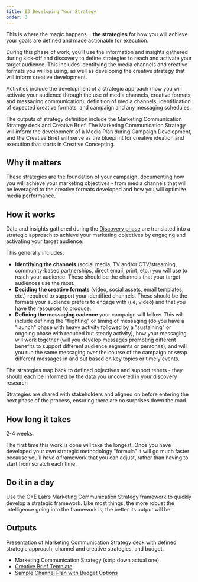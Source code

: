 ```yaml
---
title: 03 Developing Your Strategy
order: 3
---
```


This is where the magic happens… **the strategies** for how you will achieve your goals are defined and made actionable for execution.

During this phase of work, you’ll use the information and insights gathered during kick-off and discovery to define strategies to reach and activate your target audience. This includes identifying the media channels and creative formats you will be using, as well as developing the creative strategy that will inform creative development.

Activities include the development of a strategic approach (how you will activate your audience through the use of media channels, creative formats, and messaging communication), definition of media channels, identification of expected creative formats, and campaign and any messaging schedules.

The outputs of strategy definition include the Marketing Communication Strategy deck and Creative Brief. The Marketing Communication Strategy will inform the development of a Media Plan during Campaign Development, and the Creative Brief will serve as the blueprint for creative ideation and execution that starts in Creative Concepting.

## Why it matters

These strategies are the foundation of your campaign, documenting how you will achieve your marketing objectives - from media channels that will be leveraged to the creative formats developed and how you will optimize media performance.

## How it works

Data and insights gathered during the [Discovery phase](https://docs.google.com/document/d/1o-pLKgIF7hcnSgFT85yGyrd5BUdS3FiQpRmWfHp9kzA/edit#heading=h.k2xalfhovx2p) are translated into a strategic approach to achieve your marketing objectives by engaging and activating your target audience.

This generally includes:

- **Identifying the channels** (social media, TV and/or CTV/streaming, community-based partnerships, direct email, print, etc.) you will use to reach your audience. These should be the channels that your target audiences use the most.
- **Deciding the creative formats** (video, social assets, email templates, etc.) required to support your identified channels. These should be the formats your audience prefers to engage with (i.e, video) and that you have the resources to produce.
- **Defining the messaging cadence** your campaign will follow. This will include defining the "flighting" or timing of messaging (do you have a "launch" phase with heavy activity followed by a "sustaining" or ongoing phase with reduced but steady activity), how your messaging will work together (will you develop messages promoting different benefits to support different audience segments or personas), and will you run the same messaging over the course of the campaign or swap different messages in and out based on key topics or timely events.

The strategies map back to defined objectives and support tenets - they should each be informed by the data you uncovered in your discovery research

Strategies are shared with stakeholders and aligned on before entering the next phase of the process, ensuring there are no surprises down the road.

## How long it takes

2-4 weeks.

The first time this work is done will take the longest. Once you have developed your own strategic methodology "formula" it will go much faster because you’ll have a framework that you can adjust, rather than having to start from scratch each time.

## Do it in a day

Use the C+E Lab’s Marketing Communication Strategy framework to quickly develop a strategic framework. Like most things, the more robust the intelligence going into the framework is, the better its output will be.

## Outputs

Presentation of Marketing Communication Strategy deck with defined strategic approach, channel and creative strategies, and budget.

- Marketing Communication Strategy (strip down actual one)
- [Creative Brief Template](https://docs.google.com/document/d/10CJ5EWpxA39Q_-t5vm8LrjdpBklo3kYHBUSM7yEc0DQ/edit)
- [Sample Channel Plan with Budget Options](https://docs.google.com/presentation/d/1-X6Ww7_XxfMTsElqmhRxLFHsLEoVJ0JQ2H2tkyY4z_U/edit#slide=id.g14715962381_0_44)
